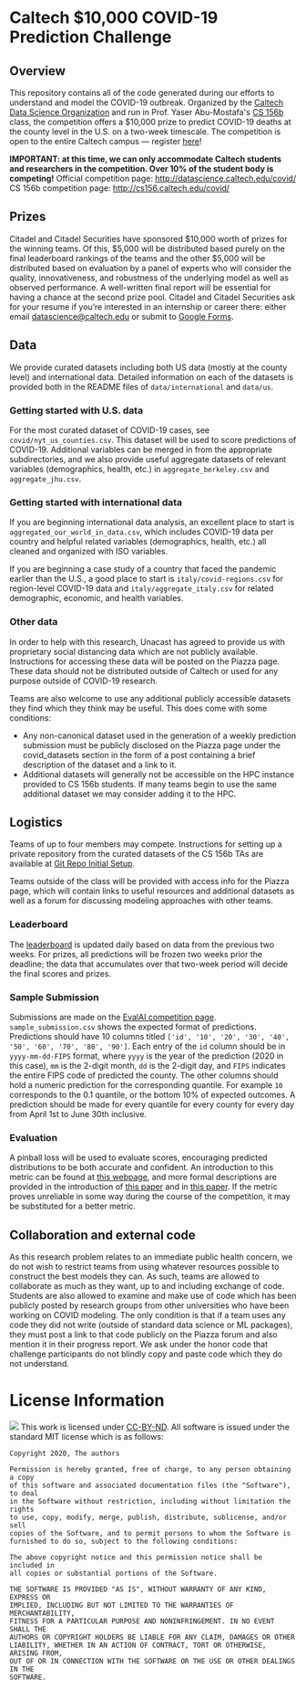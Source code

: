 # Caltech $10,000 COVID-19 Prediction Challenge

## Overview
This repository contains all of the code generated during our efforts to
understand and model the COVID-19 outbreak. Organized by the
[Caltech Data Science Organization](http://datascience.caltech.edu/) and run in Prof.
Yaser Abu-Mostafa's [CS 156b](http://cs156.caltech.edu/) class, the competition offers a
$10,000 prize to predict COVID-19 deaths at the county level in the U.S. on a two-week
timescale. The competition is open to the entire Caltech campus — register [here](https://docs.google.com/forms/d/e/1FAIpQLSeq5ncLFDATIefqU--68OlSQ4pCae-Gww1ZQuf2T-mIZ2f9ng/viewform?usp=sf_link)!

**IMPORTANT: at this time, we can only accommodate Caltech students and researchers in the competition. Over 10% of the student body is competing!**
Official competition page: http://datascience.caltech.edu/covid/
CS 156b competition page: http://cs156.caltech.edu/covid/

## Prizes

Citadel and Citadel Securities have sponsored $10,000 worth of prizes for the winning teams. Of this, $5,000 will be distributed based purely on the final leaderboard rankings of the teams and the other $5,000 will be distributed based on evaluation by a panel of experts who will consider the quality, innovativeness, and robustness of the underlying model as well as observed performance. A well-written final report will be essential for having a chance at the second prize pool. Citadel and Citadel Securities ask for your resume if you’re interested in an internship or career there: either email datascience@caltech.edu or submit to [Google Forms](https://docs.google.com/forms/d/e/1FAIpQLSej6IWhegXEjKtt8t7MBPCOuqnMzMwgGJKDAOTsY9SjKZSXvQ/viewform?usp=sf_link).

## Data

We provide curated datasets including both US data (mostly at the county level) and international data. Detailed information on each of the datasets is provided both in the README files of `data/international` and `data/us`.

### Getting started with U.S. data

For the most curated dataset of COVID-19 cases, see `covid/nyt_us_counties.csv`. This dataset will be used to score predictions of COVID-19. Additional variables can be merged in from the appropriate subdirectories, and we also provide useful aggregate datasets of relevant variables (demographics, health, etc.) in `aggregate_berkeley.csv` and `aggregate_jhu.csv`.

### Getting started with international data
If you are beginning international data analysis, an excellent place to start is `aggregated_our_world_in_data.csv`, which includes COVID-19 data per country and helpful related variables (demographics, health, etc.) all cleaned and organized with ISO variables.

If you are beginning a case study of a country that faced the pandemic earlier than the U.S., a good place to start is `italy/covid-regions.csv` for region-level COVID-19 data and `italy/aggregate_italy.csv` for related demographic, economic, and health variables.

### Other data

In order to help with this research, Unacast has agreed to provide us with proprietary social distancing data which are not publicly available. Instructions for accessing these data will be posted on the Piazza page. These data should not be distributed outside of Caltech or used for any purpose outside of COVID-19 research.

Teams are also welcome to use any additional publicly accessible datasets they find which they think may be useful. This does come with some conditions:
* Any non-canonical dataset used in the generation of a weekly prediction submission must be publicly disclosed on the Piazza page under the covid_datasets section in the form of a post containing a brief description of the dataset and a link to it.
* Additional datasets will generally not be accessible on the HPC instance provided to CS 156b students. If many teams begin to use the same additional dataset we may consider adding it to the HPC.


## Logistics

Teams of up to four members may compete. Instructions for setting up a private repository from the curated datasets of the CS 156b TAs are available at [Git Repo Initial Setup](https://docs.google.com/document/d/1l2QBnAZp54fhLm-oFgD6_9dBO-1exE8K_-mE_FeQ90A/edit?usp=sharing).

Teams outside of the class will be provided with access info for the Piazza page, which will contain links to useful resources and additional datasets as well as a forum for discussing modeling approaches with other teams.

### Leaderboard

The [leaderboard](http://datascience.caltech.edu/covid/leaderboard.html) is updated daily based on data from the previous two weeks. For prizes, all predictions will be frozen two weeks prior the deadline; the data that accumulates over that two-week period will decide the final scores and prizes.

### Sample Submission

Submissions are made on the [EvalAI competition page](https://evalai.cloudcv.org/web/challenges/challenge-page/582/overview). `sample_submission.csv` shows the expected format of predictions. Predictions should have 10 columns titled ``['id', '10', '20', '30', '40', '50', '60', '70', '80', '90']``. Each entry of the `id` column should be in `yyyy-mm-dd-FIPS` format, where `yyyy` is the year of the prediction (2020 in this case), `mm` is the 2-digit month, `dd` is the 2-digit day, and `FIPS` indicates the entire FIPS code of predicted the county. The other columns should hold a numeric prediction for the corresponding quantile. For example `10` corresponds to the 0.1 quantile, or the bottom 10% of expected outcomes. A prediction should be made for every quantile for every county for every day from April 1st to June 30th inclusive. 

### Evaluation

A pinball loss will be used to evaluate scores, encouraging predicted distributions to be both accurate and confident. An introduction to this metric can be found at [this webpage](https://www.lokad.com/pinball-loss-function-definition#Formula_0), and more formal descriptions are provided in the introduction of [this paper](https://projecteuclid.org/euclid.bj/1297173840) and in [this paper](http://www.lsta.upmc.fr/BIAU/bp.pdf). If the metric proves unreliable in some way during the course of the competition, it may be substituted for a better metric.

## Collaboration and external code

As this research problem relates to an immediate public health concern, we do not wish to restrict teams from using whatever resources possible to construct the best models they can. As such, teams are allowed to collaborate as much as they want, up to and including exchange of code. Students are also allowed to examine and make use of code which has been publicly posted by research groups from other universities who have been working on COVID modeling. The only condition is that if a team uses any code they did not write (outside of standard data science or ML packages), they must post a link to that code publicly on the Piazza forum and also mention it in their progress report. We ask under the honor code that challenge participants do not blindly copy and paste code which they do not understand. 

# License Information

<img src="https://licensebuttons.net/l/by-nd/3.0/88x31.png"> This work is
licensed under [CC-BY-ND](https://creativecommons.org/licenses/by-nd/4.0/). All
software is issued under the standard MIT license which is as follows:

```
Copyright 2020, The authors

Permission is hereby granted, free of charge, to any person obtaining a copy
of this software and associated documentation files (the "Software"), to deal
in the Software without restriction, including without limitation the rights
to use, copy, modify, merge, publish, distribute, sublicense, and/or sell
copies of the Software, and to permit persons to whom the Software is
furnished to do so, subject to the following conditions:

The above copyright notice and this permission notice shall be included in
all copies or substantial portions of the Software.

THE SOFTWARE IS PROVIDED "AS IS", WITHOUT WARRANTY OF ANY KIND, EXPRESS OR
IMPLIED, INCLUDING BUT NOT LIMITED TO THE WARRANTIES OF MERCHANTABILITY,
FITNESS FOR A PARTICULAR PURPOSE AND NONINFRINGEMENT. IN NO EVENT SHALL THE
AUTHORS OR COPYRIGHT HOLDERS BE LIABLE FOR ANY CLAIM, DAMAGES OR OTHER
LIABILITY, WHETHER IN AN ACTION OF CONTRACT, TORT OR OTHERWISE, ARISING FROM,
OUT OF OR IN CONNECTION WITH THE SOFTWARE OR THE USE OR OTHER DEALINGS IN THE
SOFTWARE.
```
